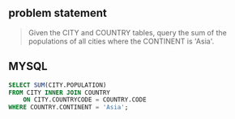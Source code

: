 ## problem statement
> Given the CITY and COUNTRY tables, query the sum of the populations of all cities where the CONTINENT is 'Asia'.

## MYSQL
```sql
SELECT SUM(CITY.POPULATION)
FROM CITY INNER JOIN COUNTRY
    ON CITY.COUNTRYCODE = COUNTRY.CODE
WHERE COUNTRY.CONTINENT = 'Asia';
```